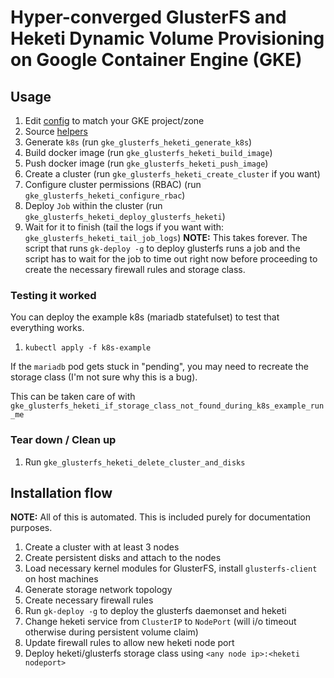 # Hyper-converged GlusterFS and Heketi Dynamic Volume Provisioning on Google Container Engine (GKE)

## Usage

1. Edit [config](config) to match your GKE project/zone
2. Source [helpers](helpers)
3. Generate `k8s` (run `gke_glusterfs_heketi_generate_k8s`)
4. Build docker image (run `gke_glusterfs_heketi_build_image`)
5. Push docker image (run `gke_glusterfs_heketi_push_image`)
6. Create a cluster (run `gke_glusterfs_heketi_create_cluster` if you want)
7. Configure cluster permissions (RBAC) (run `gke_glusterfs_heketi_configure_rbac`)
8. Deploy `Job` within the cluster (run `gke_glusterfs_heketi_deploy_glusterfs_heketi`)
9. Wait for it to finish (tail the logs if you want with: `gke_glusterfs_heketi_tail_job_logs`) **NOTE:** This takes forever. The script that runs `gk-deploy -g` to deploy glusterfs runs a job and the script has to wait for the job to time out right now before proceeding to create the necessary firewall rules and storage class.

### Testing it worked

You can deploy the example k8s (mariadb statefulset) to test that everything works.

1. `kubectl apply -f k8s-example`

If the `mariadb` pod gets stuck in "pending", you may need to recreate the storage class (I'm not sure why this is a bug).

This can be taken care of with `gke_glusterfs_heketi_if_storage_class_not_found_during_k8s_example_run_me`

### Tear down / Clean up

1. Run `gke_glusterfs_heketi_delete_cluster_and_disks`

## Installation flow

**NOTE:** All of this is automated. This is included purely for documentation purposes.

1. Create a cluster with at least 3 nodes
2. Create persistent disks and attach to the nodes
3. Load necessary kernel modules for GlusterFS, install `glusterfs-client` on host machines
4. Generate storage network topology
5. Create necessary firewall rules
6. Run `gk-deploy -g` to deploy the glusterfs daemonset and heketi
7. Change heketi service from `ClusterIP` to `NodePort` (will i/o timeout otherwise during persistent volume claim)
8. Update firewall rules to allow new heketi node port
9. Deploy heketi/glusterfs storage class using `<any node ip>:<heketi nodeport>`
